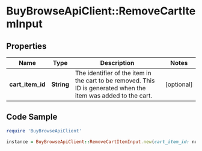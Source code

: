 # BuyBrowseApiClient::RemoveCartItemInput

## Properties

Name | Type | Description | Notes
------------ | ------------- | ------------- | -------------
**cart_item_id** | **String** | The identifier of the item in the cart to be removed. This ID is generated when the item was added to the cart. | [optional] 

## Code Sample

```ruby
require 'BuyBrowseApiClient'

instance = BuyBrowseApiClient::RemoveCartItemInput.new(cart_item_id: null)
```


